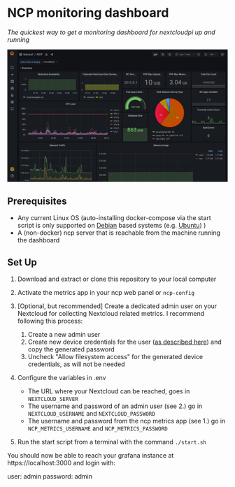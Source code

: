 # NCP monitoring dashboard

*The quickest way to get a monitoring dashboard for nextcloudpi up and running*

![img.png](preview.png)

## Prerequisites

* Any current Linux OS (auto-installing docker-compose via the start script is only supported on [Debian](https://debian.org) based systems (e.g. [Ubuntu](https://ubuntu.com)) )
* A (non-docker) ncp server that is reachable from the machine running the dashboard

## Set Up

1. Download and extract or clone this repository to your local computer 
1. Activate the metrics app in your ncp web panel or `ncp-config`
2. [Optional, but recommended] Create a dedicated admin user on your Nextcloud for collecting Nextcloud related metrics. I recommend following this process:
    1. Create a new admin user
    2. Create new device credentials for the user ([as described here](https://docs.nextcloud.com/server/stable/user_manual/en/session_management.html)) and copy the generated password
    3. Uncheck "Allow filesystem access" for the generated device credentials, as will not be needed
3. Configure the variables in .env
    * The URL where your Nextcloud can be reached, goes in `NEXTCLOUD_SERVER`
    * The username and password of an admin user (see 2.) go in `NEXTCLOUD_USERNAME` and `NEXTCLOUD_PASSWORD`
    * The username and password from the ncp metrics app (see 1.) go in `NCP_METRICS_USERNAME` and `NCP_METRICS_PASSWORD`

4. Run the start script from a terminal with the command `./start.sh`

You should now be able to reach your grafana instance at https://localhost:3000 and login with:

user: admin
password: admin
